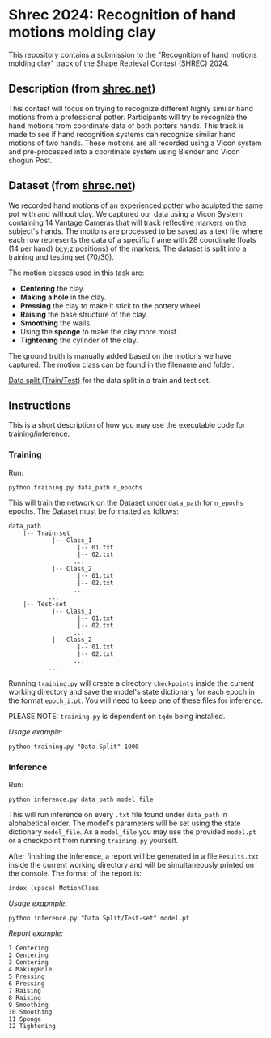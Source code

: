 # Shrec 2024: Recognition of hand motions molding clay

This repository contains a submission to the "Recognition of hand motions molding clay" track of the Shape Retrieval Contest (SHREC) 2024.

## Description (from [shrec.net](https://www.shrec.net/SHREC-2024-hand-motion/))
This contest will focus on trying to recognize different highly similar hand motions from a professional potter. Participants will try to recognize the hand motions from coordinate data of both potters hands. This track is made to see if hand recognition systems can recognize similar hand motions of two hands. These motions are all recorded using a Vicon system and pre-processed into a coordinate system using Blender and Vicon shogun Post. 

## Dataset (from [shrec.net](https://www.shrec.net/SHREC-2024-hand-motion/))
We recorded hand motions of an experienced potter who sculpted the same pot with and without clay. We captured our data using a Vicon System containing 14 Vantage Cameras that will track reflective markers on the subject's hands. The motions are processed to be saved as a text file where each row represents the data of a specific frame with 28 coordinate floats (14 per hand) (x;y;z positions) of the markers. The dataset is split into a training and testing set (70/30). 

The motion classes used in this task are:

- **Centering** the clay.
- **Making a hole** in the clay.
- **Pressing** the clay to make it stick to the pottery wheel.
- **Raising** the base structure of the clay.
- **Smoothing** the walls.
- Using the **sponge** to make the clay more moist.
- **Tightening** the cylinder of the clay.

The ground truth is manually added based on the motions we have captured. The motion class can be found in the filename and folder.

[Data split (Train/Test)](https://www.shrec.net/SHREC-2024-hand-motion/Data/Data%20Split.rar) for the data split in a train and test set.

## Instructions
This is a short description of how you may use the executable code for training/inference.

### Training
Run:

```shell
python training.py data_path n_epochs
```

This will train the network on the Dataset under `data_path` for `n_epochs` epochs. The Dataset must be formatted as follows:
```
data_path
    |-- Train-set
            |-- Class_1
                   |-- 01.txt
                   |-- 02.txt
                  ...
            |-- Class_2
                   |-- 01.txt
                   |-- 02.txt
                  ...
           ...
    |-- Test-set
            |-- Class_1
                   |-- 01.txt
                   |-- 02.txt
                  ...
            |-- Class_2
                   |-- 01.txt
                   |-- 02.txt
                  ...
           ...
```

Running `training.py` will create a directory `checkpoints` inside the current working directory and save the model's state dictionary for each epoch in the format `epoch_i.pt`. You will need to keep one of these files for inference.

PLEASE NOTE: `training.py` is dependent on `tqdm` being installed.

*Usage example:*
```shell
python training.py "Data Split" 1000
```

### Inference
Run:

```shell
python inference.py data_path model_file
```

This will run inference on every `.txt` file found under `data_path` in alphabetical order. The model's parameters will be set using the state dictionary `model_file`. As a `model_file` you may use the provided `model.pt` or a checkpoint from running `training.py` yourself.

After finishing the inference, a report will be generated in a file `Results.txt` inside the current working directory and will be simultaneously printed on the console. The format of the report is:
```
index (space) MotionClass
```

*Usage exapmple:*
```shell
python inference.py "Data Split/Test-set" model.pt
```

*Report example:*
```
1 Centering
2 Centering
3 Centering
4 MakingHole
5 Pressing
6 Pressing
7 Raising
8 Raising
9 Smoothing
10 Smoothing
11 Sponge
12 Tightening
```